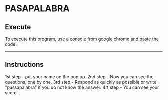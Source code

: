 # PASAPALABRA

## Execute

To execute this program, use a console from google chrome and paste the code.

___
## Instructions

1st step - put your name on the pop up.
2nd step - Now you can see the questions, one by one.
3rd step - Respond as quickly as possible or write "passapalabra" if you do not know the answer.
4rt step - You can see your score.

